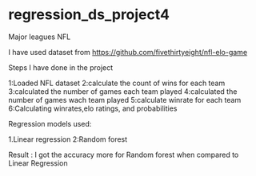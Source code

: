 # regression_ds_project4

Major leagues NFL

I have used dataset from https://github.com/fivethirtyeight/nfl-elo-game

Steps I have done in the project

1:Loaded NFL dataset 2:calculate the count of wins for each team 3:calculated the number of games each team played 4:calculated the number of games wach team played 5:calculate winrate for each team 6:Calculating winrates,elo ratings, and probabilities

Regression models used:

1.Linear regression 2:Random forest

Result : I got the accuracy more for Random forest when compared to Linear Regression
